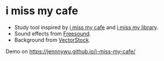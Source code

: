 # i miss my cafe

- Study tool inspired by [i miss my cafe](https://imissmycafe.com/) and [i miss my library](https://www.imissmylibrary.com/).
- Sound effects from [Freesound](https://freesound.org/).
- Background from [VectorStock](https://www.vectorstock.com/royalty-free-vector/empty-cafe-or-bar-interior-sketch-vector-22938997).

Demo on https://jennnywu.github.io/i-miss-my-cafe/
